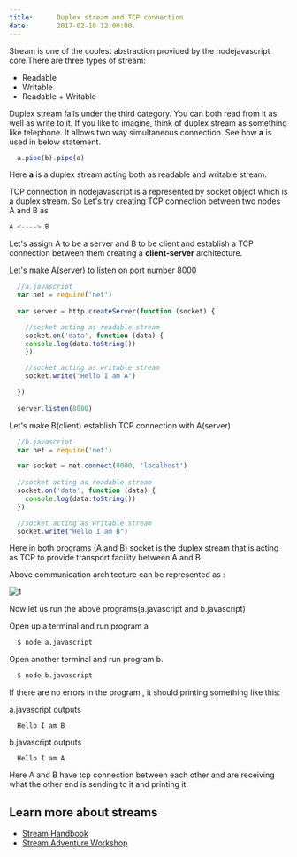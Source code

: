 ```yaml
---
title:      Duplex stream and TCP connection
date:       2017-02-10 12:00:00.
---
```


Stream is one of the coolest abstraction provided by the nodejavascript core.There are three types of stream:  

- Readable 
- Writable 
- Readable + Writable 

Duplex stream falls under the third category. You can both read from it as well as write to it. If you like to imagine, think of duplex stream as something like telephone. It allows two way simultaneous connection. See how **a** is used in below statement.

```javascript 
  a.pipe(b).pipe(a)
```    
Here **a** is a duplex stream acting both as readable and writable stream. 

TCP connection in nodejavascript is a represented by socket object which is a duplex stream. So Let's try creating TCP connection between two nodes A and B as 

```javascript
A <----> B
```

Let's assign A to be a server and B to be client and establish a TCP connection between them creating a **client-server** architecture.

Let's make A(server) to listen on port number 8000

```js
  //a.javascript
  var net = require('net')
  
  var server = http.createServer(function (socket) {

    //socket acting as readable stream
    socket.on('data', function (data) {
    console.log(data.toString())
    })

    //socket acting as writable stream
    socket.write("Hello I am A")

  })
  
  server.listen(8000)
```

Let's make B(client) establish TCP connection with A(server)

```javascript
  //b.javascript
  var net = require('net')

  var socket = net.connect(8000, 'localhost')
  
  //socket acting as readable stream
  socket.on('data', function (data) {
    console.log(data.toString())
  })

  //socket acting as writable stream
  socket.write("Hello I am B")
```

Here in both programs (A and B)  socket is the duplex stream that is acting as TCP to provide transport facility between A and B. 

Above communication architecture can be represented as :

![1](/images/streams/duplex.png)

Now let us run the above programs(a.javascript and b.javascript)

Open up a terminal and run program a

```bash
  $ node a.javascript
```

Open another terminal and run program b.

```sh
  $ node b.javascript
```
If there are no errors in the program , it should printing something like this:

a.javascript outputs 
```
  Hello I am B
```

b.javascript outputs
```
  Hello I am A
```

Here A and B have tcp connection between each other and are receiving what the other end is sending to it and printing it.


## Learn more about streams

- [Stream Handbook](https://github.com/substack/stream-handbook)
- [Stream Adventure Workshop](https://github.com/workshopper/stream-adventure)
